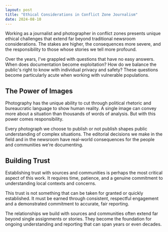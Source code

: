 ```yaml
---
layout: post
title: "Ethical Considerations in Conflict Zone Journalism"
date: 2024-08-10
---
```


Working as a journalist and photographer in conflict zones presents unique ethical challenges that extend far beyond traditional newsroom considerations. The stakes are higher, the consequences more severe, and the responsibility to those whose stories we tell more profound.

Over the years, I've grappled with questions that have no easy answers. When does documentation become exploitation? How do we balance the public's right to know with individual privacy and safety? These questions become particularly acute when working with vulnerable populations.

## The Power of Images

Photography has the unique ability to cut through political rhetoric and bureaucratic language to show human reality. A single image can convey more about a situation than thousands of words of analysis. But with this power comes responsibility.

Every photograph we choose to publish or not publish shapes public understanding of complex situations. The editorial decisions we make in the field and in the newsroom have real-world consequences for the people and communities we're documenting.

## Building Trust

Establishing trust with sources and communities is perhaps the most critical aspect of this work. It requires time, patience, and a genuine commitment to understanding local contexts and concerns.

This trust is not something that can be taken for granted or quickly established. It must be earned through consistent, respectful engagement and a demonstrated commitment to accurate, fair reporting.

The relationships we build with sources and communities often extend far beyond single assignments or stories. They become the foundation for ongoing understanding and reporting that can span years or even decades.